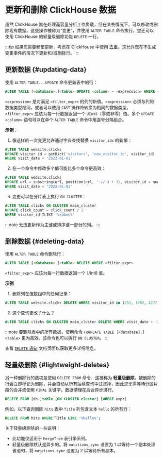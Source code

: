 
# 更新和删除 ClickHouse 数据

虽然 ClickHouse 旨在处理高容量分析工作负载，但在某些情况下，可以修改或删除现有数据。这些操作被称为“变更”，并使用 `ALTER TABLE` 命令执行。您还可以使用 ClickHouse 的轻量级删除功能 `DELETE` 一行。

:::tip
如果您需要频繁更新，考虑在 ClickHouse 中使用 [去重](../developer/deduplication.md)，这允许您在不生成变更事件的情况下更新和/或删除行。
:::

## 更新数据 {#updating-data}

使用 `ALTER TABLE...UPDATE` 命令更新表中的行：

```sql
ALTER TABLE [<database>.]<table> UPDATE <column> = <expression> WHERE <filter_expr>
```

`<expression>` 是对满足 `<filter_expr>` 的列的新值。`<expression>` 必须与列的数据类型相同，或者可以使用 `CAST` 操作符转换为相同的数据类型。`<filter_expr>` 应该为每一行数据返回一个 `UInt8`（零或非零）值。多个 `UPDATE <column>` 语句可以在单个 `ALTER TABLE` 命令中用逗号分隔组合。

**示例**：

 1. 像这样的一次变更允许通过字典查找替换 `visitor_ids` 的新值：

```sql
ALTER TABLE website.clicks
UPDATE visitor_id = getDict('visitors', 'new_visitor_id', visitor_id)
WHERE visit_date < '2022-01-01'
```

2. 在一个命令中修改多个值可能比多个命令更高效：

```sql
ALTER TABLE website.clicks
UPDATE url = substring(url, position(url, '://') + 3), visitor_id = new_visit_id
WHERE visit_date < '2022-01-01'
```

3. 变更可以在分片表上执行 `ON CLUSTER`：

```sql
ALTER TABLE clicks ON CLUSTER main_cluster
UPDATE click_count = click_count / 2
WHERE visitor_id ILIKE '%robot%'
```

:::note
无法更新作为主键或排序键一部分的列。
:::

## 删除数据 {#deleting-data}

使用 `ALTER TABLE` 命令删除行：

```sql
ALTER TABLE [<database>.]<table> DELETE WHERE <filter_expr>
```

`<filter_expr>` 应该为每一行数据返回一个 UInt8 值。

**示例**

1. 删除列在值数组中的任何记录：
```sql
ALTER TABLE website.clicks DELETE WHERE visitor_id in (253, 1002, 4277)
```

2. 这个查询更改了什么？
```sql
ALTER TABLE clicks ON CLUSTER main_cluster DELETE WHERE visit_date < '2022-01-02 15:00:00' AND page_id = '573'
```

:::note
要删除表中的所有数据，使用命令 `TRUNCATE TABLE [<database].]<table>` 更为高效。该命令也可以执行 `ON CLUSTER`。
:::

查看 [`DELETE` 语句](/sql-reference/statements/delete.md) 文档页面以获取更多详细信息。

## 轻量级删除 {#lightweight-deletes}

另一种删除行的选项是使用 `DELETE FROM` 命令，这被称为 **轻量级删除**。被删除的行会立即标记为删除，并会自动从所有后续查询中过滤掉，因此您无需等待分区片段的合并或使用 `FINAL` 关键字。数据清理在后台异步进行。

```sql
DELETE FROM [db.]table [ON CLUSTER cluster] [WHERE expr]
```

例如，以下查询删除 `hits` 表中 `Title` 列包含文本 `hello` 的所有行：

```sql
DELETE FROM hits WHERE Title LIKE '%hello%';
```

关于轻量级删除的一些说明：
- 此功能仅适用于 `MergeTree` 表引擎系列。
- 轻量级删除默认是异步的。将 `mutations_sync` 设置为 1 以等待一个副本处理该语句，将 `mutations_sync` 设置为 2 以等待所有副本。

